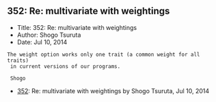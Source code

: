 ## 352: Re: multivariate with weightings

- Title: 352: Re: multivariate with weightings
- Author: Shogo Tsuruta
- Date: Jul 10, 2014
```
The weight option works only one trait (a common weight for all traits) 
 in current versions of our programs.

 Shogo
```

- [352](0352.md): Re: multivariate with weightings by Shogo Tsuruta, Jul 10, 2014
